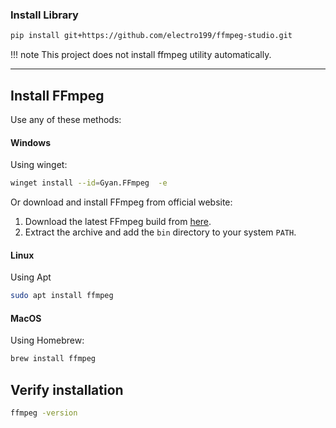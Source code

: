 ### Install Library

```sh
pip install git+https://github.com/electro199/ffmpeg-studio.git
```

!!! note
This project does not install ffmpeg utility automatically.

---

## Install FFmpeg

Use any of these methods:

#### Windows

Using winget:

```sh
winget install --id=Gyan.FFmpeg  -e
```

Or download and install FFmpeg from official website:

1. Download the latest FFmpeg build from [here](https://www.gyan.dev/ffmpeg/builds/).
2. Extract the archive and add the `bin` directory to your system `PATH`.

#### Linux

Using Apt

```sh
sudo apt install ffmpeg
```

#### MacOS

Using Homebrew:

```sh
brew install ffmpeg
```

## Verify installation

```sh
ffmpeg -version
```
